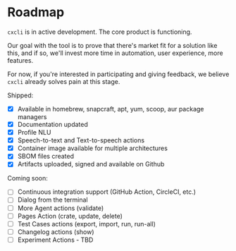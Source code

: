# Roadmap

`cxcli` is in active development. The core product is functioning.

Our goal with the tool is to prove that there's market fit for a solution like this, and if so, we'll invest more time in automation, user experience, more features.

For now, if you're interested in participating and giving feedback, we believe `cxcli` already solves pain at this stage.

Shipped:

* [x] Available in homebrew, snapcraft, apt, yum, scoop, aur package managers 
* [x] Documentation updated
* [x] Profile NLU
* [x] Speech-to-text and Text-to-speech actions
* [x] Container image available for multiple architectures
* [x] SBOM files created
* [x] Artifacts uploaded, signed and available on Github

Coming soon:

* [ ] Continuous integration support (GitHub Action, CircleCI, etc.)
* [ ] Dialog from the terminal
* [ ] More Agent actions (validate)
* [ ] Pages Action (crate, update, delete)
* [ ] Test Cases actions (export, import, run, run-all)
* [ ] Changelog actions (show)
* [ ] Experiment Actions - TBD
